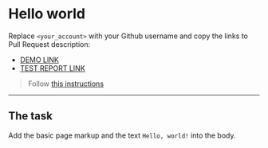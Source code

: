 # Hello world
Replace `<your_account>` with your Github username and copy the links to Pull Request description:
- [DEMO LINK](https://charanagn.github.io/layout_hello-world/) <br>
- [TEST REPORT LINK](https://CharAnagn.github.io/layout_hello-world/report/html_report/)

> Follow [this instructions](https://mate-academy.github.io/layout_task-guideline/#how-to-solve-the-layout-tasks-on-github)
___

## The task
Add the basic page markup and the text `Hello, world!` into the body.
